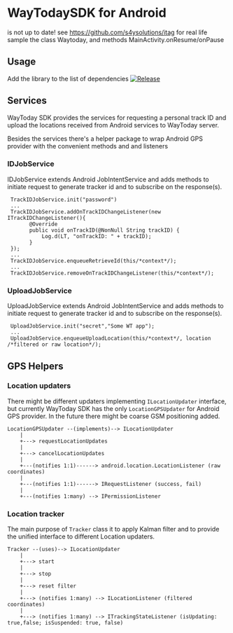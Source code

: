 # WayTodaySDK for Android

   is not up to date!
   see https://github.com/s4ysolutions/itag for real life sample
   the class Waytoday, and methods MainActivity.onResume/onPause

## Usage

Add the library to the list of dependencies
[![Release](https://jitpack.io/v/s4ysolutions/WayTodaySDK-Android.svg)](https://jitpack.io/#s4ysolutions/WayTodaySDK-Android)

## Services

WayToday SDK provides the services for requesting a personal track ID and upload the locations received
from Android services to WayToday server.

Besides the services there's a helper package to wrap Android GPS provider with the convenient
methods and and listeners

### IDJobService

IDJobService extends Android JobIntentService and adds methods to initiate request to generate
tracker id and to subscribe on the response(s).

```
 TrackIDJobService.init("password")
 ...
 TrackIDJobService.addOnTrackIDChangeListener(new ITrackIDChangeListener(){
       @Override
       public void onTrackID(@NonNull String trackID) {
           Log.d(LT, "onTrackID: " + trackID);
       }
 });
 ...
 TrackIDJobService.enqueueRetrieveId(this/*context*/);
 ...
 TrackIDJobService.removeOnTrackIDChangeListener(this/*context*/);
```

### UploadJobService

UploadJobService extends Android JobIntentService and adds methods to initiate request to generate
tracker id and to subscribe on the response(s).

```
 UploadJobService.init("secret","Some WT app");
 ...
 UploadJobService.enqueueUploadLocation(this/*context*/, location /*filtered or raw location*/);
```

## GPS Helpers

### Location updaters

There might be different updaters implementing `ILocationUpdater` interface, but currently
WayToday SDK has the only `LocationGPSUpdater` for Android GPS provider. In the future there might
be coarse GSM positioning added.

<!-- language: lang-or-tag-here -->
    LocationGPSUpdater --(implements)--> ILocationUpdater
        |
        +---> requestLocationUpdates
        |
        +---> cancelLocationUpdates
        |
        +---(notifies 1:1)------> android.location.LocationListener (raw coordinates)
        |
        +---(notifies 1:1)------> IRequestListener (success, fail)
        |
        +---(notifies 1:many) --> IPermissionListener


### Location tracker

The main purpose of `Tracker` class it to apply Kalman filter and to provide the unified
interface to different Location updaters.

<!-- language: lang-or-tag-here -->
    Tracker --(uses)--> ILocationUpdater
        |
        +---> start
        |
        +---> stop
        |
        +---> reset filter
        |
        +---> (notifies 1:many) --> ILocationListener (filtered coordinates)
        |
        +---> (notifies 1:many) --> ITrackingStateListener (isUpdating: true,false; isSuspended: true, false)
